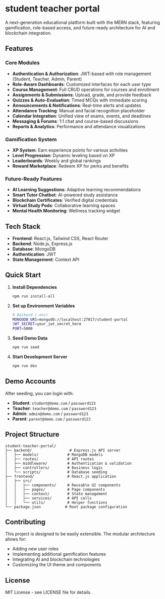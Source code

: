 # student teacher portal

A next-generation educational platform built with the MERN stack, featuring gamification, role-based access, and future-ready architecture for AI and blockchain integration.

## Features

### Core Modules
- **Authentication & Authorization**: JWT-based with role management (Student, Teacher, Admin, Parent)
- **Role-Aware Dashboards**: Customized interfaces for each user type
- **Course Management**: Full CRUD operations for courses and enrollment
- **Assignments & Submissions**: Upload, grade, and provide feedback
- **Quizzes & Auto-Evaluation**: Timed MCQs with immediate scoring
- **Announcements & Notifications**: Real-time alerts and updates
- **Attendance Tracking**: Manual and facial recognition placeholder
- **Calendar Integration**: Unified view of exams, events, and deadlines
- **Messaging & Forums**: 1:1 chat and course-based discussions
- **Reports & Analytics**: Performance and attendance visualizations

### Gamification System
- **XP System**: Earn experience points for various activities
- **Level Progression**: Dynamic leveling based on XP
- **Leaderboards**: Weekly and global rankings
- **Reward Marketplace**: Redeem XP for perks and benefits

### Future-Ready Features
- **AI Learning Suggestions**: Adaptive learning recommendations
- **Smart Tutor Chatbot**: AI-powered study assistance
- **Blockchain Certificates**: Verified digital credentials
- **Virtual Study Pods**: Collaborative learning spaces
- **Mental Health Monitoring**: Wellness tracking widget

## Tech Stack

- **Frontend**: React.js, Tailwind CSS, React Router
- **Backend**: Node.js, Express.js
- **Database**: MongoDB
- **Authentication**: JWT
- **State Management**: Context API

## Quick Start

1. **Install Dependencies**
   ```bash
   npm run install-all
   ```

2. **Set up Environment Variables**
   ```bash
   # Backend (.env)
   MONGODB_URI=mongodb://localhost:27017/student-portal
   JWT_SECRET=your_jwt_secret_here
   PORT=5000
   ```

3. **Seed Demo Data**
   ```bash
   npm run seed
   ```

4. **Start Development Server**
   ```bash
   npm run dev
   ```

## Demo Accounts

After seeding, you can login with:

- **Student**: `student@demo.com` / `password123`
- **Teacher**: `teacher@demo.com` / `password123`
- **Admin**: `admin@demo.com` / `password123`
- **Parent**: `parent@demo.com` / `password123`

## Project Structure

```
student-teacher-portal/
├── backend/                 # Express.js API server
│   ├── models/             # MongoDB models
│   ├── routes/             # API routes
│   ├── middleware/         # Authentication & validation
│   ├── controllers/        # Business logic
│   └── scripts/            # Database seeding
├── frontend/               # React.js application
│   ├── src/
│   │   ├── components/     # Reusable UI components
│   │   ├── pages/          # Page components
│   │   ├── context/        # State management
│   │   ├── services/       # API calls
│   │   └── utils/          # Helper functions
└── package.json           # Root package configuration
```

## Contributing

This project is designed to be easily extensible. The modular architecture allows for:
- Adding new user roles
- Implementing additional gamification features
- Integrating AI and blockchain technologies
- Customizing the UI theme and components

## License

MIT License - see LICENSE file for details.
